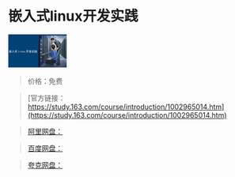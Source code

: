 # 嵌入式linux开发实践

![img](../../../assets/study163/free/6598245144648398892.jpg)

> 价格：免费

> [官方链接：https://study.163.com/course/introduction/1002965014.htm](https://study.163.com/course/introduction/1002965014.htm)

> [阿里网盘：]()

> [百度网盘：]()

> [夸克网盘：]()
